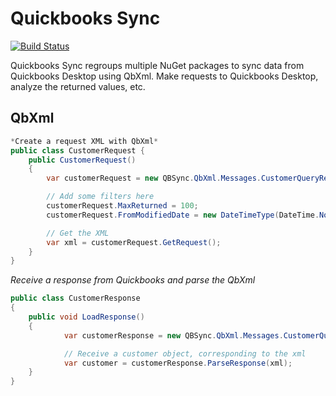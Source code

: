 # Quickbooks Sync #

[![Build Status](https://travis-ci.org/jsgoupil/quickbooks-sync.svg?branch=master)](https://travis-ci.org/jsgoupil/quickbooks-sync)

Quickbooks Sync regroups multiple NuGet packages to sync data from Quickbooks Desktop using QbXml. Make requests to Quickbooks Desktop, analyze the returned values, etc.

## QbXml ##

```C#
*Create a request XML with QbXml*
public class CustomerRequest {
    public CustomerRequest() 
    {
        var customerRequest = new QBSync.QbXml.Messages.CustomerQueryRequest()

        // Add some filters here
        customerRequest.MaxReturned = 100;
        customerRequest.FromModifiedDate = new DateTimeType(DateTime.Now);

        // Get the XML
        var xml = customerRequest.GetRequest();
    }
}
```

*Receive a response from Quickbooks and parse the QbXml*
```C#
public class CustomerResponse
{
    public void LoadResponse() 
    {
            var customerResponse = new QBSync.QbXml.Messages.CustomerQueryResponse();

            // Receive a customer object, corresponding to the xml
            var customer = customerResponse.ParseResponse(xml);
    }
}
```